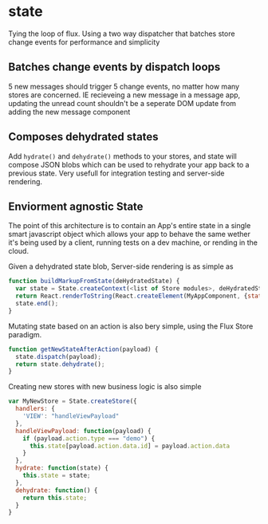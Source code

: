 # state
Tying the loop of flux. Using a two way dispatcher that batches store change events for performance and simplicity


## Batches change events by dispatch loops ##

5 new messages should trigger 5 change events, no matter how many stores
are concerned. IE recieveing a new message in a message app, updating the unread count shouldn't be
a seperate DOM update from adding the new message component

## Composes dehydrated states ##

Add `hydrate()` and `dehydrate()` methods to your stores, and state will compose JSON blobs which can be used to rehydrate your app back to a previous state. Very usefull for integration testing and server-side rendering.

## Enviorment agnostic State ##
The point of this architecture is to contain an App's entire state in a single smart javascript object which allows your app to behave the same wether it's being used by a client, running tests on a dev machine, or rending in the cloud.

Given a dehydrated state blob, Server-side rendering is as simple as
```js
function buildMarkupFromState(deHydratedState) {
  var state = State.createContext(<list of Store modules>, deHydratedState);
  return React.renderToString(React.createElement(MyAppComponent, {state: state}));
  state.end();
}
```

Mutating state based on an action is also bery simple, using the Flux Store paradigm.

```js
function getNewStateAfterAction(payload) {
  state.dispatch(payload);
  return state.dehydrate();
}
```
Creating new stores with new business logic is also simple

```js
var MyNewStore = State.createStore({
  handlers: {
    'VIEW': "handleViewPayload"
  },
  handleViewPayload: function(payload) {
    if (payload.action.type === "demo") {
      this.state[payload.action.data.id] = payload.action.data
    }
  },
  hydrate: function(state) {
    this.state = state;
  },
  dehydrate: function() {
    return this.state;
  }
}
```

